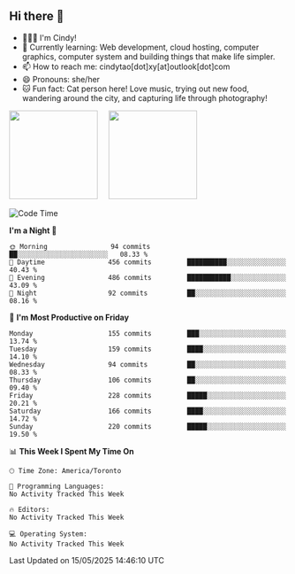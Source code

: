 ## Hi there 👋

<!--
**xinyue296/xinyue296** is a ✨ _special_ ✨ repository because its `README.md` (this file) appears on your GitHub profile.

Here are some ideas to get you started:

- 🔭 I’m currently working on ...
- 🌱 I’m currently learning ...
- 👯 I’m looking to collaborate on ...
- 🤔 I’m looking for help with ...
- 💬 Ask me about ...
- 📫 How to reach me: ...
- 😄 Pronouns: ...
- ⚡ Fun fact: ...
-->
- 👩🏻‍💻 I'm Cindy!
- 🌱 Currently learning: Web development, cloud hosting, computer graphics, computer system and building things that make life simpler.
- 📫 How to reach me: cindytao[dot]xy[at]outlook[dot]com
- 😄 Pronouns: she/her
- 🐱 Fun fact: Cat person here! Love music, trying out new food, wandering around the city, and capturing life through photography!

<!--Github Status: start-->
<div align="left">
  <img height="160em" src="https://github-readme-stats-topaz-two-25.vercel.app/api?username=xinyue296&theme=react&show_icons=true&count_private=true&include_orgs=true&hide=contribs,issues" />
    &nbsp;&nbsp;&nbsp;
  <img height="160em" src="https://github-readme-stats-cindy-taos-projects.vercel.app/api/top-langs/?username=xinyue296&theme=react&count_private=true&include_orgs=true&layout=compact" />
</div>
<!-- Github Status: end-->

<!--START_SECTION:waka-->
![Code Time](http://img.shields.io/badge/Code%20Time-294%20hrs%2030%20mins-blue)

**I'm a Night 🦉** 

```text
🌞 Morning                94 commits          ██░░░░░░░░░░░░░░░░░░░░░░░   08.33 % 
🌆 Daytime                456 commits         ██████████░░░░░░░░░░░░░░░   40.43 % 
🌃 Evening                486 commits         ███████████░░░░░░░░░░░░░░   43.09 % 
🌙 Night                  92 commits          ██░░░░░░░░░░░░░░░░░░░░░░░   08.16 % 
```
📅 **I'm Most Productive on Friday** 

```text
Monday                   155 commits         ███░░░░░░░░░░░░░░░░░░░░░░   13.74 % 
Tuesday                  159 commits         ████░░░░░░░░░░░░░░░░░░░░░   14.10 % 
Wednesday                94 commits          ██░░░░░░░░░░░░░░░░░░░░░░░   08.33 % 
Thursday                 106 commits         ██░░░░░░░░░░░░░░░░░░░░░░░   09.40 % 
Friday                   228 commits         █████░░░░░░░░░░░░░░░░░░░░   20.21 % 
Saturday                 166 commits         ████░░░░░░░░░░░░░░░░░░░░░   14.72 % 
Sunday                   220 commits         █████░░░░░░░░░░░░░░░░░░░░   19.50 % 
```


📊 **This Week I Spent My Time On** 

```text
🕑︎ Time Zone: America/Toronto

💬 Programming Languages: 
No Activity Tracked This Week

🔥 Editors: 
No Activity Tracked This Week

💻 Operating System: 
No Activity Tracked This Week
```


 Last Updated on 15/05/2025 14:46:10 UTC
<!--END_SECTION:waka-->
